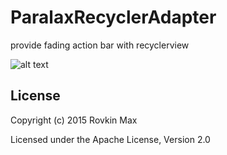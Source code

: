 # ParalaxRecyclerAdapter
provide fading action bar with recyclerview

![alt text](https://api.monosnap.com/rpc/file/download?id=8ghh7zA5Nzuj0lGwkoEvEcI3pOZ9o8)

License
-----
Copyright (c) 2015 Rovkin Max

Licensed under the Apache License, Version 2.0
